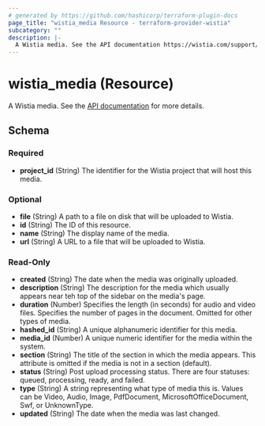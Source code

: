 ```yaml
---
# generated by https://github.com/hashicorp/terraform-plugin-docs
page_title: "wistia_media Resource - terraform-provider-wistia"
subcategory: ""
description: |-
  A Wistia media. See the API documentation https://wistia.com/support/developers/data-api#medias for more details.
---
```


# wistia_media (Resource)

A Wistia media. See the [API documentation](https://wistia.com/support/developers/data-api#medias) for more details.



<!-- schema generated by tfplugindocs -->
## Schema

### Required

- **project_id** (String) The identifier for the Wistia project that will host this media.

### Optional

- **file** (String) A path to a file on disk that will be uploaded to Wistia.
- **id** (String) The ID of this resource.
- **name** (String) The display name of the media.
- **url** (String) A URL to a file that will be uploaded to Wistia.

### Read-Only

- **created** (String) The date when the media was originally uploaded.
- **description** (String) The description for the media which usually appears near teh top of the sidebar on the media's page.
- **duration** (Number) Specifies the length (in seconds) for audio and video files. Specifies the number of pages in the document. Omitted for other types of media.
- **hashed_id** (String) A unique alphanumeric identifier for this media.
- **media_id** (Number) A unique numeric identifier for the media within the system.
- **section** (String) The title of the section in which the media appears. This attribute is omitted if the media is not in a section (default).
- **status** (String) Post upload processing status. There are four statuses: queued, processing, ready, and failed.
- **type** (String) A string representing what type of media this is. Values can be Video, Audio, Image, PdfDocument, MicrosoftOfficeDocument, Swf, or UnknownType.
- **updated** (String) The date when the media was last changed.


